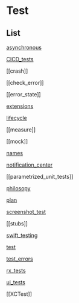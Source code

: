 # Test

## List

[asynchronous](asynchronous.md)

[CICD_tests](CICD_tests.md)

[[crash]]

[[check_error]]

[[error_state]]

[extensions](/ios/test/extensions.md)

[lifecycle](/ios/test/lifecycle.md)

[[measure]]

[[mock]]

[names](names.md)

[notification_center](notification_center.md)

[[parametrized_unit_tests]]

[philosopy](philosopy.md)

[plan](plan.md)

[screenshot_test](screenshot_test.md)

[[stubs]]

[swift_testing](swift_testing.md)

[test](test.md)

[test_errors](test_errors.md)

[rx_tests](rx_tests.md)

[ui_tests](ui_tests.md)

[[XCTest]]